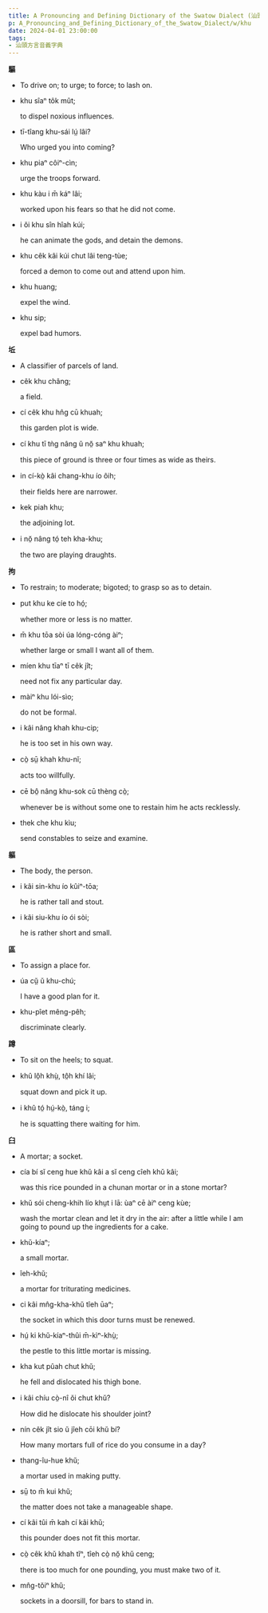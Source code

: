 ```yaml
---
title: A Pronouncing and Defining Dictionary of the Swatow Dialect (汕頭方言音義字典) / khu
p: A_Pronouncing_and_Defining_Dictionary_of_the_Swatow_Dialect/w/khu
date: 2024-04-01 23:00:00
tags: 
- 汕頭方言音義字典
---
```



**驅**
- To drive on; to urge; to force; to lash on.

- khu sîaⁿ tôk mût;

  to dispel noxious influences.

- tī-tîang khu-sái lṳ́ lâi?

  Who urged you into coming?

- khu piaⁿ côiⁿ-cìn;

  urge the troops forward.

- khu kàu i m̄ káⁿ lâi;

  worked upon his fears so that he did not come.

- i ŏi khu sîn hîah kúi;

  he can animate the gods, and detain the demons.

- khu cêk kâi kúi chut lâi teng-tùe;

  forced a demon to come out and attend upon him.

- khu huang;

  expel the wind.

- khu sip;

  expel bad humors.

**坵**
- A classifier of parcels of land.

- cêk khu châng;

  a field.

- cí cêk khu hn̂g cū khuah;

  this garden plot is wide.

- cí khu tī tǹg nâng ŭ nŏ̤ saⁿ khu khuah;

  this piece of ground is three or four times as wide as theirs.

- in cí-kò̤ kâi chang-khu ío ôih;

  their fields here are narrower.

- kek piah khu;

  the adjoining lot.

- i nŏ̤ nâng tó̤ teh kha-khu;

  the two are playing draughts.

**拘**
- To restrain; to moderate; bigoted; to grasp so as to detain.

- put khu ke cíe to hó̤;

  whether more or less is no matter.

- m̄ khu tōa sòi úa lóng-cóng àiⁿ;

  whether large or small I want all of them.

- míen khu tīaⁿ tī cêk jît;

  need not fix any particular day.

- màiⁿ khu lói-sìo;

  do not be formal.

- i kâi nâng khah khu-cip;

  he is too set in his own way.

- cò̤ sṳ̄ khah khu-nĭ;

  acts too willfully.

- cē bô̤ nâng khu-sok cū thèng cò̤;

  whenever be is without some one to restain him he acts recklessly.

- thek che khu kìu;

  send constables to seize and examine.

**軀**
- The body, the person.

- i kâi sin-khu ío kûiⁿ-tōa;

  he is rather tall and stout.

- i kâi siu-khu ío ói sòi;

  he is rather short and small.

**區**
- To assign a place for.

- úa cṳ̆ ŭ khu-chú;

  I have a good plan for it.

- khu-pîet mêng-pêh;

  discriminate clearly.

**蹲**
- To sit on the heels; to squat.

- khû lô̤h khṳ̀, tô̤h khí lâi;

  squat down and pick it up.

- i khû tó̤ hṳ́-kò̤, táng i;

  he is squatting there waiting for him.

**臼**
- A mortar; a socket.

- cía bí sĭ ceng hue khŭ kâi a sĭ ceng cîeh khŭ kâi;

  was this rice pounded in a chunan mortar or in a stone mortar?

- khŭ sói cheng-khih lío khṳt i lā: ùaⁿ cē àiⁿ ceng kùe;

  wash the mortar clean and let it dry in the air: after a little while I am going to pound up the ingredients for a cake.

- khŭ-kíaⁿ;

  a small mortar.

- îeh-khŭ;

  a mortar for triturating medicines.

- ci kâi mn̂g-kha-khŭ tîeh ūaⁿ;

  the socket in which this door turns must be renewed.

- hṳ́ ki khŭ-kíaⁿ-thûi m̄-kìⁿ-khṳ̀;

  the pestle to this little mortar is missing.

- kha kut pûah chut khŭ;

  he fell and dislocated his thigh bone.

- i kâi chíu cò̤-nî ŏi chut khŭ?

  How did he dislocate his shoulder joint?

- nín cêk jît sio ŭ jîeh cōi khŭ bí?

  How many mortars full of rice do you consume in a day?

- thang-îu-hue khŭ;

  a mortar used in making putty.

- sṳ̄ to m̄ kui khŭ;

  the matter does not take a manageable shape.

- cí kâi tûi m̄ kah cí kâi khŭ;

  this pounder does not fit this mortar.

- cò̤ cêk khŭ khah tĭⁿ, tîeh cò̤ nŏ̤ khŭ ceng;

  there is too much for one pounding, you must make two of it.

- mn̂g-tŏiⁿ khŭ;

  sockets in a doorsill, for bars to stand in.